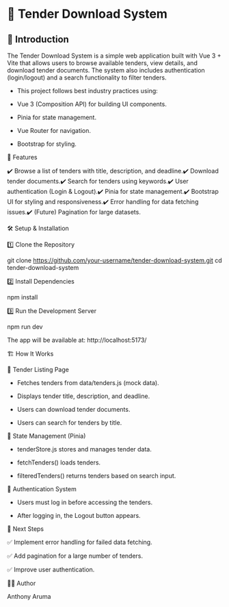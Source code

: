 # 📄 Tender Download System

## 📌 Introduction

The Tender Download System is a simple web application built with Vue 3 + Vite that allows users to browse available tenders, view details, and download tender documents. The system also includes authentication (login/logout) and a search functionality to filter tenders.

- This project follows best industry practices using:

- Vue 3 (Composition API) for building UI components.

- Pinia for state management.

- Vue Router for navigation.

- Bootstrap for styling.

🚀 Features

✔️ Browse a list of tenders with title, description, and deadline.✔️ Download tender documents.✔️ Search for tenders using keywords.✔️ User authentication (Login & Logout).✔️ Pinia for state management.✔️ Bootstrap UI for styling and responsiveness.✔️ Error handling for data fetching issues.✔️ (Future) Pagination for large datasets.

🛠️ Setup & Installation

1️⃣ Clone the Repository

git clone https://github.com/your-username/tender-download-system.git
cd tender-download-system

2️⃣ Install Dependencies

npm install

3️⃣ Run the Development Server

npm run dev

The app will be available at: http://localhost:5173/

🏗️ How It Works

🔹 Tender Listing Page

- Fetches tenders from data/tenders.js (mock data).

- Displays tender title, description, and deadline.

- Users can download tender documents.

- Users can search for tenders by title.

🔹 State Management (Pinia)

- tenderStore.js stores and manages tender data.

- fetchTenders() loads tenders.

- filteredTenders() returns tenders based on search input.

🔹 Authentication System

- Users must log in before accessing the tenders.

- After logging in, the Logout button appears.

📌 Next Steps

✅ Implement error handling for failed data fetching.

✅ Add pagination for a large number of tenders.

✅ Improve user authentication.

👨‍💻 Author

Anthony Aruma